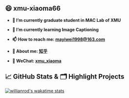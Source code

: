 

## 😄 xmu-xiaoma66


- **🔭 I’m currently graduate student in MAC Lab of XMU**

- **🌱 I’m currently learning Image Captioning**

- **📫 How to reach me: [mayiwei1998@163.com](mayiwei1998@163.com)**

- **💬 About me: [知乎](https://www.zhihu.com/people/jason-14-58-38/posts)**

- **💬 WeChat: [xmu_xiaoma](.)**

## &#x1f4c8; GitHub Stats & 🗂️ Highlight Projects

[![willianrod's wakatime stats](https://github-readme-stats.vercel.app/api/wakatime?username=xmu-xiaoma66)](https://github.com/anuraghazra/github-readme-stats)


<!--
**xmu-xiaoma666/xmu-xiaoma666** is a ✨ _special_ ✨ repository because its `README.md` (this file) appears on your GitHub profile.

Here are some ideas to get you started:

- 🔭 I’m currently working on ...
- 🌱 I’m currently learning ...
- 👯 I’m looking to collaborate on ...
- 🤔 I’m looking for help with ...
- 💬 Ask me about ...
- 📫 How to reach me: ...
- 😄 Pronouns: ...
- ⚡ Fun fact: ...
-->
